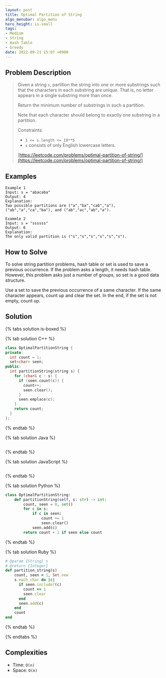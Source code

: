 ```yaml
---
layout: post
title: Optimal Partition of String
algo_menubar: algo_menu
hero_height: is-small
tags:
- Medium
- String
- Hash Table
- Greedy
date: 2022-09-21 15:07 +0900
---
```


## Problem Description
> Given a string `s`, partition the string into one or more substrings
> such that the characters in each substring are unique.
> That is, no letter appears in a single substring more than once.
>
> Return the minimum number of substrings in such a partition.
>
> Note that each character should belong to exactly one substring in a partition.
>
> Constraints:
> - `1 <= s.length <= 10**5`
> - `s` consists of only English lowercase letters.
>
> [https://leetcode.com/problems/optimal-partition-of-string/](https://leetcode.com/problems/optimal-partition-of-string/)

## Examples
```
Example 1
Input: s = "abacaba"
Output: 4
Explanation:
Two possible partitions are ("a","ba","cab","a"), ("ab","a","ca","ba"), and ("ab","ac","ab","a").
```

```
Exammle 2
Input: s = "ssssss"
Output: 6
Explanation:
The only valid partition is ("s","s","s","s","s","s").
```

## How to Solve
To solve string partition problems, hash table or set is used to save a previous occurrence.
If the problem asks a length, it needs hash table.
However, this problem asks just a number of groups, so set is a good data structure.

Use a set to save the previous occurrence of a same character.
If the same character appears, count up and clear the set.
In the end, if the set is not empty, count up.

## Solution

{% tabs solution is-boxed %}

{% tab solution C++ %}
```cpp
class OptimalPartitionString {
private:
  int count = 1;
  set<char> seen;
public:
  int partitionString(string s) {
    for (char& c : s) {
      if (seen.count(c)) {
        count++;
        seen.clear();
      }
      seen.emplace(c);
    }
    return count;
  }
};
```
{% endtab %}

{% tab solution Java %}
```java

```
{% endtab %}

{% tab solution JavaScript %}
```js

```
{% endtab %}

{% tab solution Python %}
```python
class OptimalPartitionString:
    def partitionString(self, s: str) -> int:
        count, seen = 0, set()
        for c in s:
            if c in seen:
                count += 1
                seen.clear()
            seen.add(c)
        return count + 1 if seen else count
```
{% endtab %}

{% tab solution Ruby %}
```ruby
# @param {String} s
# @return {Integer}
def partition_string(s)
    count, seen = 1, Set.new
    s.each_char do |c|
      if seen.include?(c)
        count += 1
        seen.clear
      end
      seen.add(c)
    end
    count
end
```
{% endtab %}

{% endtabs %}

## Complexities
- Time: `O(n)`
- Space: `O(n)`
